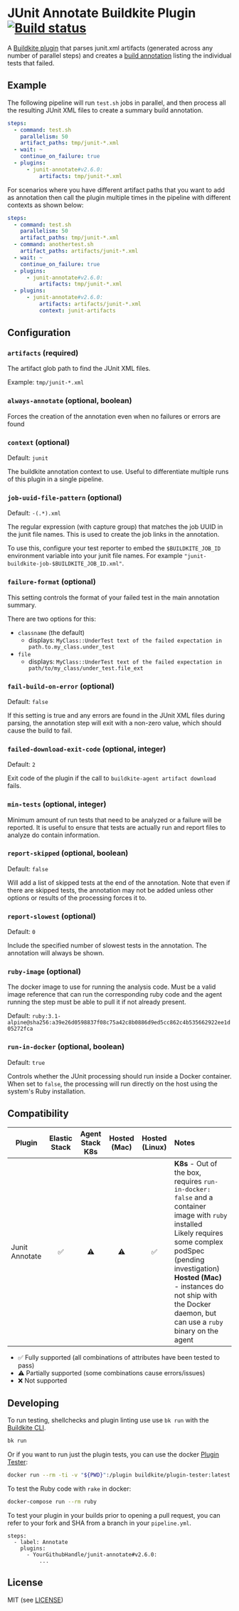# JUnit Annotate Buildkite Plugin [![Build status](https://badge.buildkite.com/e57701b1037f2c77d0b3f2e4901559ed2e8f131119cd7806ad.svg?branch=master)](https://buildkite.com/buildkite/plugins-junit-annotate)

A [Buildkite plugin](https://buildkite.com/docs/agent/v3/plugins) that parses junit.xml artifacts (generated across any number of parallel steps) and creates a [build annotation](https://buildkite.com/docs/agent/v3/cli-annotate) listing the individual tests that failed.

## Example

The following pipeline will run `test.sh` jobs in parallel, and then process all the resulting JUnit XML files to create a summary build annotation.

```yml
steps:
  - command: test.sh
    parallelism: 50
    artifact_paths: tmp/junit-*.xml
  - wait: ~
    continue_on_failure: true
  - plugins:
      - junit-annotate#v2.6.0:
          artifacts: tmp/junit-*.xml
```

For scenarios where you have different artifact paths that you want to add as annotation then call the plugin multiple times in the pipeline with different contexts as shown below:

```yml
steps:
  - command: test.sh
    parallelism: 50
    artifact_paths: tmp/junit-*.xml
  - command: anothertest.sh
    artifact_paths: artifacts/junit-*.xml
  - wait: ~
    continue_on_failure: true
  - plugins:
      - junit-annotate#v2.6.0:
          artifacts: tmp/junit-*.xml
  - plugins:
      - junit-annotate#v2.6.0:
          artifacts: artifacts/junit-*.xml
          context: junit-artifacts
```

## Configuration

### `artifacts` (required)

The artifact glob path to find the JUnit XML files.

Example: `tmp/junit-*.xml`

### `always-annotate` (optional, boolean)

Forces the creation of the annotation even when no failures or errors are found

### `context` (optional)

Default: `junit`

The buildkite annotation context to use. Useful to differentiate multiple runs of this plugin in a single pipeline.

### `job-uuid-file-pattern` (optional)

Default: `-(.*).xml`

The regular expression (with capture group) that matches the job UUID in the junit file names. This is used to create the job links in the annotation.

To use this, configure your test reporter to embed the `$BUILDKITE_JOB_ID` environment variable into your junit file names. For example `"junit-buildkite-job-$BUILDKITE_JOB_ID.xml"`.

### `failure-format` (optional)

This setting controls the format of your failed test in the main annotation summary.

There are two options for this:
* `classname` (the default)
  * displays: `MyClass::UnderTest text of the failed expectation in path.to.my_class.under_test`
* `file`
  * displays: `MyClass::UnderTest text of the failed expectation in path/to/my_class/under_test.file_ext`

### `fail-build-on-error` (optional)

Default: `false`

If this setting is true and any errors are found in the JUnit XML files during parsing, the annotation step will exit with a non-zero value, which should cause the build to fail.

### `failed-download-exit-code` (optional, integer)

Default: `2`

Exit code of the plugin if the call to `buildkite-agent artifact download` fails.

### `min-tests` (optional, integer)

Minimum amount of run tests that need to be analyzed or a failure will be reported. It is useful to ensure that tests are actually run and report files to analyze do contain information.

### `report-skipped` (optional, boolean)

Default: `false`

Will add a list of skipped tests at the end of the annotation. Note that even if there are skipped tests, the annotation may not be added unless other options or results of the processing forces it to.

### `report-slowest` (optional)

Default: `0`

Include the specified number of slowest tests in the annotation. The annotation will always be shown.

### `ruby-image` (optional)

The docker image to use for running the analysis code. Must be a valid image reference that can run the corresponding ruby code and the agent running the step must be able to pull it if not already present.

Default: `ruby:3.1-alpine@sha256:a39e26d0598837f08c75a42c8b0886d9ed5cc862c4b535662922ee1d05272fca`

### `run-in-docker` (optional, boolean)

Default: `true`

Controls whether the JUnit processing should run inside a Docker container. When set to `false`, the processing will run directly on the host using the system's Ruby installation.

## Compatibility

| Plugin | Elastic Stack | Agent Stack K8s | Hosted (Mac) | Hosted (Linux) | Notes |
| ------ | :-----------: | :-------------: | :----: | :----: |:---- |
| Junit Annotate | ✅ | ⚠️ | ⚠️ | ✅ | **K8s** - Out of the box, requires `run-in-docker: false` and a container image with `ruby` installed<br>Likely requires some complex podSpec (pending investigation)<br>**Hosted (Mac)** - instances do not ship with the Docker daemon, but can use a `ruby` binary on the agent |

- ✅ Fully supported (all combinations of attributes have been tested to pass)
- ⚠️ Partially supported (some combinations cause errors/issues)
- ❌ Not supported


## Developing

To run testing, shellchecks and plugin linting use use `bk run` with the [Buildkite CLI](https://github.com/buildkite/cli).

```bash
bk run
```

Or if you want to run just the plugin tests, you can use the docker [Plugin Tester](https://github.com/buildkite-plugins/buildkite-plugin-tester):

```bash
docker run --rm -ti -v "${PWD}":/plugin buildkite/plugin-tester:latest
```

To test the Ruby code with `rake` in docker:

```bash
docker-compose run --rm ruby
```

To test your plugin in your builds prior to opening a pull request, you can refer to your fork and SHA from a branch in your `pipeline.yml`.

```
steps:
  - label: Annotate
    plugins:
      - YourGithubHandle/junit-annotate#v2.6.0:
          ...
```

## License

MIT (see [LICENSE](LICENSE))

